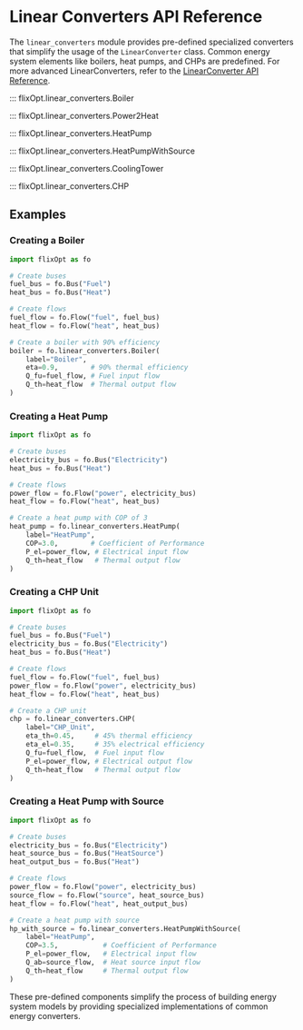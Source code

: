 # Linear Converters API Reference

The `linear_converters` module provides pre-defined specialized converters that simplify the usage of the `LinearConverter` class. Common energy system elements like boilers, heat pumps, and CHPs are predefined.
For more advanced LinearConverters, refer to the [LinearConverter API Reference](linear-converter.md).

::: flixOpt.linear_converters.Boiler

::: flixOpt.linear_converters.Power2Heat

::: flixOpt.linear_converters.HeatPump

::: flixOpt.linear_converters.HeatPumpWithSource

::: flixOpt.linear_converters.CoolingTower

::: flixOpt.linear_converters.CHP


## Examples

### Creating a Boiler

```python
import flixOpt as fo

# Create buses
fuel_bus = fo.Bus("Fuel")
heat_bus = fo.Bus("Heat")

# Create flows
fuel_flow = fo.Flow("fuel", fuel_bus)
heat_flow = fo.Flow("heat", heat_bus)

# Create a boiler with 90% efficiency
boiler = fo.linear_converters.Boiler(
    label="Boiler",
    eta=0.9,        # 90% thermal efficiency
    Q_fu=fuel_flow, # Fuel input flow
    Q_th=heat_flow  # Thermal output flow
)
```

### Creating a Heat Pump

```python
import flixOpt as fo

# Create buses
electricity_bus = fo.Bus("Electricity")
heat_bus = fo.Bus("Heat")

# Create flows
power_flow = fo.Flow("power", electricity_bus)
heat_flow = fo.Flow("heat", heat_bus)

# Create a heat pump with COP of 3
heat_pump = fo.linear_converters.HeatPump(
    label="HeatPump",
    COP=3.0,        # Coefficient of Performance
    P_el=power_flow, # Electrical input flow
    Q_th=heat_flow   # Thermal output flow
)
```

### Creating a CHP Unit

```python
import flixOpt as fo

# Create buses
fuel_bus = fo.Bus("Fuel")
electricity_bus = fo.Bus("Electricity")
heat_bus = fo.Bus("Heat")

# Create flows
fuel_flow = fo.Flow("fuel", fuel_bus)
power_flow = fo.Flow("power", electricity_bus)
heat_flow = fo.Flow("heat", heat_bus)

# Create a CHP unit
chp = fo.linear_converters.CHP(
    label="CHP_Unit",
    eta_th=0.45,     # 45% thermal efficiency
    eta_el=0.35,     # 35% electrical efficiency
    Q_fu=fuel_flow,  # Fuel input flow
    P_el=power_flow, # Electrical output flow
    Q_th=heat_flow   # Thermal output flow
)
```

### Creating a Heat Pump with Source

```python
import flixOpt as fo

# Create buses
electricity_bus = fo.Bus("Electricity")
heat_source_bus = fo.Bus("HeatSource")
heat_output_bus = fo.Bus("Heat")

# Create flows
power_flow = fo.Flow("power", electricity_bus)
source_flow = fo.Flow("source", heat_source_bus)
heat_flow = fo.Flow("heat", heat_output_bus)

# Create a heat pump with source
hp_with_source = fo.linear_converters.HeatPumpWithSource(
    label="HeatPump",
    COP=3.5,           # Coefficient of Performance
    P_el=power_flow,   # Electrical input flow
    Q_ab=source_flow,  # Heat source input flow
    Q_th=heat_flow     # Thermal output flow
)
```

These pre-defined components simplify the process of building energy system models by providing specialized implementations of common energy converters.
